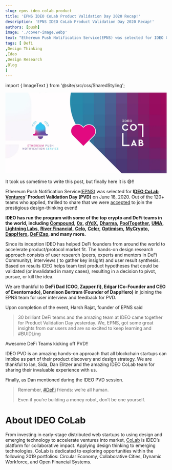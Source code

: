 ```yaml
---
slug: epns-ideo-colab-product
title: 'EPNS IDEO CoLab Product Validation Day 2020 Recap!'
description: 'EPNS IDEO CoLab Product Validation Day 2020 Recap!'
authors: [push]
image: './cover-image.webp'
text: "Ethereum Push Notification Service(EPNS) was selected for IDEO CoLab Ventures’ Product Validation Day (PVD) on June 18, 2020. Out of the 120+ teams who applied, thrilled to share that we were accepted to join the prestigious design-thinking event!"
tags: [ Defi
,Design Thinking
,Ideo
,Design Research
,Blog
]
---
```


import { ImageText } from '@site/src/css/SharedStyling';

![Cover Image of EPNS IDEO CoLab Product Validation Day 2020 Recap!](./cover-image.webp)

<!--truncate-->

It took us sometime to write this post, but finally here it is 😅!!

Ethereum Push Notification Service([EPNS](https://epns.io/)) was selected for **I**[**DEO CoLab Ventures**](https://twitter.com/IDEOVC)**’ Product Validation Day (PVD)** on June 18, 2020. Out of the 120+ teams who applied, thrilled to share that we were [accepted](https://medium.com/ideo-colab/announcing-ideos-product-validation-day-for-defi-founders-79e5668f9e3c) to join the prestigious design-thinking event!

**IDEO has run the program with some of the top crypto and DeFi teams in the world, including** [**Compound**](https://compound.finance/)**,** [**0x**](https://0x.org/)**,** [**dYdX**](https://dydx.exchange/)**,** [**Dharma**](https://www.dharma.io/)**,** [**PoolTogether**](https://www.pooltogether.com/)**,** [**UMA**](https://umaproject.org/)**,** [**Lightning Labs**](https://lightning.engineering/)**,** [**River Financial**](https://river.com/)**,** [**Celo**](https://celo.org/)**,** [**Celer**](https://www.celer.network/)**,** [**Optimism**](https://optimism.io/)**,** [**MyCrypto**](https://mycrypto.com/)**,** [**DappHero**](https://www.dapphero.io/)**,** [**DeFiZap**](https://defizap.com/)**, and many more.**

Since its inception IDEO has helped DeFi founders from around the world to accelerate product/protocol market fit. The hands-on design research approach consists of user research (peers, experts and mentors in DeFi Community), interviews ( to gather key insight) and user result synthesis. Based on results IDEO helps team test product hypotheses that could be validated (or invalidated in many cases), resulting in a decision to pivot, pursue, or kill the idea.

We are thankful to **DeFi Dad (COO, Zapper.fi), Edgar (Co-Founder and CEO of Eventornado), Dennison Bertram (Founder of DappHero)** in joining the EPNS team for user interview and feedback for PVD.

Upon completion of the event, Harsh Rajat, founder of EPNS said

> 30 brilliant DeFi teams and the amazing team at IDEO came together for Product Validation Day yesterday. We, EPNS, got some great insights from our users and are so excited to keep learning and #BUIDLing

Awesome DeFi Teams kicking off PVD!!

IDEO PVD is an amazing hands-on approach that all blockchain startups can imbibe as part of their product discovery and design strategy. We are thankful to Ian, Sida, Dan Elitzer and the amazing IDEO CoLab team for sharing their invaluable experience with us.

Finally, as Dan mentioned during the IDEO PVD session.

> Remember, [#DeFi](https://twitter.com/hashtag/DeFi?src=hashtag_click) friends: we’re all human.
>
> Even if you’re building a money robot, don’t be one yourself.

# About IDEO CoLab

From investing in early-stage distributed web startups to using design and emerging technology to accelerate ventures into market, [CoLab](https://www.ideocolab.com/) is IDEO’s platform for collaborative impact. Applying design thinking to emerging technologies, CoLab is dedicated to exploring opportunities within the following 2019 portfolios: Circular Economy, Collaborative Cities, Dynamic Workforce, and Open Financial Systems.
